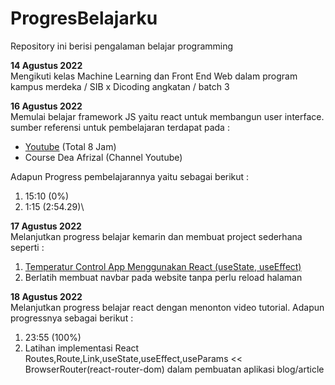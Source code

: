 # ProgresBelajarku
Repository ini berisi pengalaman belajar programming

**14 Agustus 2022**\
Mengikuti kelas Machine Learning dan Front End Web dalam program kampus merdeka / SIB x Dicoding angkatan / batch 3

**16 Agustus 2022**\
Memulai belajar framework JS yaitu react untuk membangun user interface.\
sumber referensi untuk pembelajaran terdapat pada : 
  * [Youtube](https://www.youtube.com/watch?v=JS5w4rUbjQE&t=27s) (Total 8 Jam)
  * Course Dea Afrizal (Channel Youtube)
  
Adapun Progress pembelajarannya yaitu sebagai berikut : 
  1. 15:10 (0%)
  2. 1:15 (2:54.29)\
  
**17 Agustus 2022**\
Melanjutkan progress belajar kemarin dan membuat project sederhana seperti : 
 1. [Temperatur Control App Menggunakan React (useState, useEffect)](https://github.com/RipanRenaldi/react-project/tree/main/temperature-control)
 2. Berlatih membuat navbar pada website tanpa perlu reload halaman

**18 Agustus 2022**\
Melanjutkan progress belajar react dengan menonton video tutorial. Adapun progressnya sebagai berikut : 
 1. 23:55 (100%)
 2. Latihan implementasi React Routes,Route,Link,useState,useEffect,useParams << BrowserRouter(react-router-dom) dalam pembuatan aplikasi blog/article
